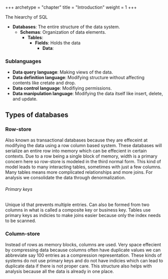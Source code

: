 +++
archetype = "chapter"
title = "Introduction"
weight = 1
+++

The hiearchy of SQL

- **Databases**: The entire structure of the data system. 
    - **Schemas**: Organization of data elements. 
        - **Tables**: 
            - **Fields**: Holds the data
                - **Data**: 

### Sublanguages

- **Data query language**: Making views of the data.
- **Data definition language**: Modifying structure without affecting contents like cretate and drop.
- **Data control language**: Modifiying permissions.
- **Data manipulation language**: Modifying the data itself like insert, delete, and update.

## Types of databases

### Row-store

Also known as transactional databases because they are effeceint at modifying the data using a row column based system. These databases will serialize an entire row into memory which can be effecient in certain contexts. Due to a row being a single block of memory, width is a primary concern here so row-store is modeled in the third normal form. This kind of model leads to many interacting tables, sometimes with just a few columns. Many tables means more complicated relationships and more joins. For analysis we consolidate the data through denormalization.

###### Primary keys

Unique id that prevents multiple entries. Can also be formed from two columns in what is called a composite key or business key. Tables use primary keys as indicies to make joins easier because only the index needs to be scanned.

### Column-store

Instead of rows as memory blocks, columns are used. Very space effecient by compressing data because columns often have duplicate values we can abbreviate say 100 entries as a compression representation. These kinds of systems do not use primary keys and do not have indicies which can lead to duplicate data if there is not proper care. This structure also helps with analysis because all the data is already in one place.

